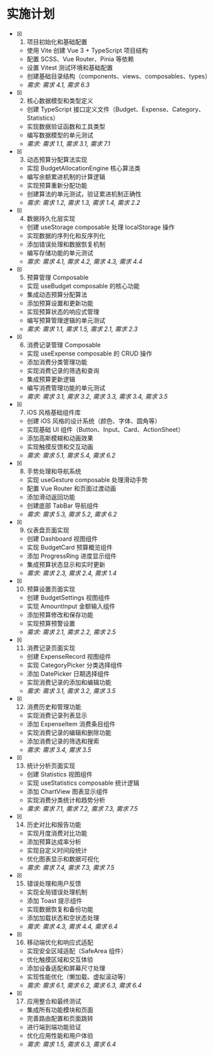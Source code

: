 # 实施计划

- [x] 1. 项目初始化和基础配置




  - 使用 Vite 创建 Vue 3 + TypeScript 项目结构
  - 配置 SCSS、Vue Router、Pinia 等依赖
  - 设置 Vitest 测试环境和基础配置
  - 创建基础目录结构（components、views、composables、types）
  - _需求: 需求 4.1, 需求 6.3_

- [x] 2. 核心数据模型和类型定义





  - 创建 TypeScript 接口定义文件（Budget、Expense、Category、Statistics）
  - 实现数据验证函数和工具类型
  - 编写数据模型的单元测试
  - _需求: 需求 1.1, 需求 3.1, 需求 7.1_

- [x] 3. 动态预算分配算法实现








  - 实现 BudgetAllocationEngine 核心算法类
  - 编写余额累进机制的计算逻辑
  - 实现预算重新分配功能
  - 创建算法的单元测试，验证累进机制正确性
  - _需求: 需求 1.2, 需求 1.3, 需求 1.4, 需求 2.2_

- [x] 4. 数据持久化层实现





  - 创建 useStorage composable 处理 localStorage 操作
  - 实现数据的序列化和反序列化
  - 添加错误处理和数据恢复机制
  - 编写存储功能的单元测试
  - _需求: 需求 4.1, 需求 4.2, 需求 4.3, 需求 4.4_

- [x] 5. 预算管理 Composable




  - 实现 useBudget composable 的核心功能
  - 集成动态预算分配算法
  - 添加预算设置和更新功能
  - 实现预算状态的响应式管理
  - 编写预算管理逻辑的单元测试
  - _需求: 需求 1.1, 需求 1.5, 需求 2.1, 需求 2.3_

- [x] 6. 消费记录管理 Composable




  - 实现 useExpense composable 的 CRUD 操作
  - 添加消费分类管理功能
  - 实现消费记录的筛选和查询
  - 集成预算更新逻辑
  - 编写消费管理功能的单元测试
  - _需求: 需求 3.1, 需求 3.2, 需求 3.3, 需求 3.4, 需求 3.5_

- [x] 7. iOS 风格基础组件库





  - 创建 iOS 风格的设计系统（颜色、字体、圆角等）
  - 实现基础 UI 组件（Button、Input、Card、ActionSheet）
  - 添加高斯模糊和动画效果
  - 实现触摸反馈和交互动画
  - _需求: 需求 5.1, 需求 5.4, 需求 6.2_

- [x] 8. 手势处理和导航系统





  - 实现 useGesture composable 处理滑动手势
  - 配置 Vue Router 和页面过渡动画
  - 添加滑动返回功能
  - 创建底部 TabBar 导航组件
  - _需求: 需求 5.3, 需求 5.2, 需求 6.2_

- [x] 9. 仪表盘页面实现





  - 创建 Dashboard 视图组件
  - 实现 BudgetCard 预算概览组件
  - 添加 ProgressRing 进度显示组件
  - 集成预算状态显示和实时更新
  - _需求: 需求 2.3, 需求 2.4, 需求 1.4_

- [x] 10. 预算设置页面实现





  - 创建 BudgetSettings 视图组件
  - 实现 AmountInput 金额输入组件
  - 添加预算修改和保存功能
  - 实现预算预警设置
  - _需求: 需求 2.1, 需求 2.2, 需求 2.5_

- [x] 11. 消费记录页面实现





  - 创建 ExpenseRecord 视图组件
  - 实现 CategoryPicker 分类选择组件
  - 添加 DatePicker 日期选择组件
  - 实现消费记录的添加和编辑功能
  - _需求: 需求 3.1, 需求 3.2, 需求 3.5_

- [x] 12. 消费历史和管理功能

  - 实现消费记录列表显示
  - 添加 ExpenseItem 消费条目组件
  - 实现消费记录的编辑和删除功能
  - 添加消费记录的筛选和搜索
  - _需求: 需求 3.4, 需求 3.5_

- [x] 13. 统计分析页面实现









  - 创建 Statistics 视图组件
  - 实现 useStatistics composable 统计逻辑
  - 添加 ChartView 图表显示组件
  - 实现消费分类统计和趋势分析
  - _需求: 需求 7.1, 需求 7.2, 需求 7.3, 需求 7.5_

- [x] 14. 历史对比和报告功能





  - 实现月度消费对比功能
  - 添加预算达成率分析
  - 实现自定义时间段统计
  - 优化图表显示和数据可视化
  - _需求: 需求 7.4, 需求 7.3, 需求 7.5_

- [x] 15. 错误处理和用户反馈





  - 实现全局错误处理机制
  - 添加 Toast 提示组件
  - 实现数据恢复和备份功能
  - 添加加载状态和空状态处理
  - _需求: 需求 4.3, 需求 4.4, 需求 6.4_

- [x] 16. 移动端优化和响应式适配





  - 实现安全区域适配（SafeArea 组件）
  - 优化触摸区域和交互体验
  - 添加设备适配和屏幕尺寸处理
  - 实现性能优化（懒加载、虚拟滚动等）
  - _需求: 需求 6.1, 需求 6.2, 需求 6.3, 需求 6.4_

- [x] 17. 应用整合和最终测试





  - 集成所有功能模块和页面
  - 完善路由配置和页面跳转
  - 进行端到端功能验证
  - 优化应用性能和用户体验
  - _需求: 需求 1.5, 需求 6.3, 需求 6.4_    